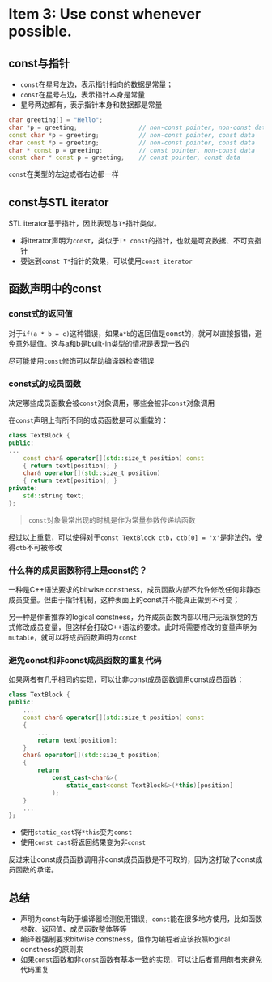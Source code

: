# Item 3: Use const whenever possible.

## const与指针

- `const`在星号左边，表示指针指向的数据是常量；
- `const`在星号右边，表示指针本身是常量
- 星号两边都有，表示指针本身和数据都是常量

```cpp
char greeting[] = "Hello";
char *p = greeting;                 // non-const pointer, non-const data
const char *p = greeting;           // non-const pointer, const data
char const *p = greeting;           // non-const pointer, const data
char * const p = greeting;          // const pointer, non-const data
const char * const p = greeting;    // const pointer, const data
```

`const`在类型的左边或者右边都一样

## const与STL iterator

STL iterator基于指针，因此表现与`T*`指针类似。

- 将iterator声明为`const`，类似于`T* const`的指针，也就是可变数据、不可变指针
- 要达到`const T*`指针的效果，可以使用`const_iterator`

## 函数声明中的const

### const式的返回值

对于`if(a * b = c)`这种错误，如果`a*b`的返回值是const的，就可以直接报错，避免意外赋值。这与a和b是built-in类型的情况是表现一致的

尽可能使用`const`修饰可以帮助编译器检查错误

### const式的成员函数

决定哪些成员函数会被`const`对象调用，哪些会被非`const`对象调用

在`const`声明上有所不同的成员函数是可以重载的：

```cpp
class TextBlock {
public:
...
	const char& operator[](std::size_t position) const
	{ return text[position]; }
	char& operator[](std::size_t position)
	{ return text[position]; }
private:
	std::string text;
};
```

> `const`对象最常出现的时机是作为常量参数传递给函数

经过以上重载，可以使得对于`const TextBlock ctb`，`ctb[0] = 'x'`是非法的，使得`ctb`不可被修改

### 什么样的成员函数称得上是const的？

一种是C++语法要求的bitwise constness，成员函数内部不允许修改任何非静态成员变量。但由于指针机制，这种表面上的const并不能真正做到不可变；

另一种是作者推荐的logical constness，允许成员函数内部以用户无法察觉的方式修改成员变量，但这样会打破C++语法的要求。此时将需要修改的变量声明为`mutable`，就可以将成员函数声明为`const`

### 避免const和非const成员函数的重复代码

如果两者有几乎相同的实现，可以让非const成员函数调用const成员函数：

```cpp
class TextBlock {
public:
	...
	const char& operator[](std::size_t position) const
	{
		...
		return text[position];
	}
	char& operator[](std::size_t position)
	{
		return
			const_cast<char&>(
				static_cast<const TextBlock&>(*this)[position]
			);
	}
	...
};
```

- 使用`static_cast`将`*this`变为`const`
- 使用`const_cast`将返回结果变为非`const`

反过来让const成员函数调用非const成员函数是不可取的，因为这打破了const成员函数的承诺。

## 总结

- 声明为`const`有助于编译器检测使用错误，`const`能在很多地方使用，比如函数参数、返回值、成员函数整体等等
- 编译器强制要求bitwise constness，但作为编程者应该按照logical constness的原则来
- 如果`const`函数和非`const`函数有基本一致的实现，可以让后者调用前者来避免代码重复